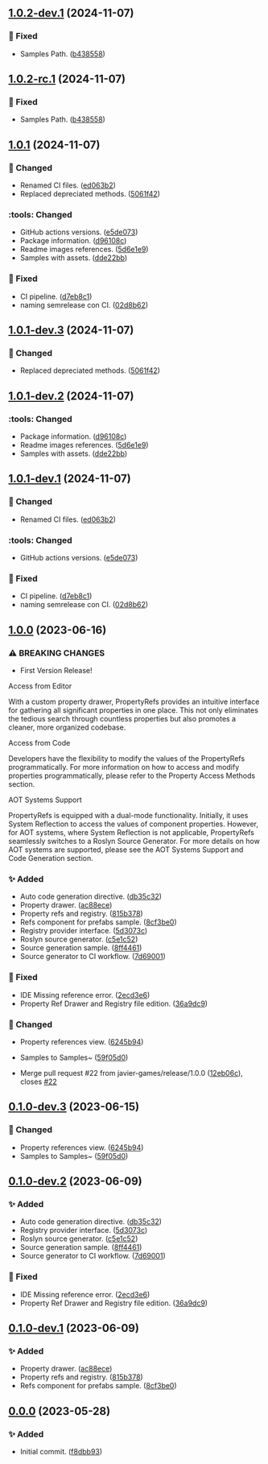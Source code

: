 ## [1.0.2-dev.1](https://github.com/javier-games/upm-propertyrefs/compare/1.0.1...1.0.2-dev.1) (2024-11-07)

### :wrench: Fixed

* Samples Path. ([b438558](https://github.com/javier-games/upm-propertyrefs/commit/b438558733a781c41582585ca2e2451d18398277))

## [1.0.2-rc.1](https://github.com/javier-games/upm-propertyrefs/compare/1.0.1...1.0.2-rc.1) (2024-11-07)

### :wrench: Fixed

* Samples Path. ([b438558](https://github.com/javier-games/upm-propertyrefs/commit/b438558733a781c41582585ca2e2451d18398277))

## [1.0.1](https://github.com/javier-games/upm-propertyrefs/compare/1.0.0...1.0.1) (2024-11-07)

### :hammer: Changed

* Renamed CI files. ([ed063b2](https://github.com/javier-games/upm-propertyrefs/commit/ed063b2f0ea77b526bd868eb8158ae140609cc42))
* Replaced depreciated methods. ([5061f42](https://github.com/javier-games/upm-propertyrefs/commit/5061f42b8bc6233709c468651f53e3e78c8d3807))

### :tools: Changed

* GitHub actions versions. ([e5de073](https://github.com/javier-games/upm-propertyrefs/commit/e5de073b3ea7d24d2ddf0c89f83ade5c9b494f74))
* Package information. ([d96108c](https://github.com/javier-games/upm-propertyrefs/commit/d96108cf0770ece5774c4ed134e9fb0978e3cbf9))
* Readme images references. ([5d6e1e9](https://github.com/javier-games/upm-propertyrefs/commit/5d6e1e9bb2d7bd62366474a2931f327671ea7b01))
* Samples with assets. ([dde22bb](https://github.com/javier-games/upm-propertyrefs/commit/dde22bbcc1660d297aeb5fc10e940b8e28fea1b5))

### :wrench: Fixed

* CI pipeline. ([d7eb8c1](https://github.com/javier-games/upm-propertyrefs/commit/d7eb8c160ee4f040fe585e6425a507634c32a81f))
* naming semrelease con CI. ([02d8b62](https://github.com/javier-games/upm-propertyrefs/commit/02d8b6219a9d18d5988c300d00c564c840417975))

## [1.0.1-dev.3](https://github.com/javier-games/upm-propertyrefs/compare/1.0.1-dev.2...1.0.1-dev.3) (2024-11-07)

### :hammer: Changed

* Replaced depreciated methods. ([5061f42](https://github.com/javier-games/upm-propertyrefs/commit/5061f42b8bc6233709c468651f53e3e78c8d3807))

## [1.0.1-dev.2](https://github.com/javier-games/upm-propertyrefs/compare/1.0.1-dev.1...1.0.1-dev.2) (2024-11-07)

### :tools: Changed

* Package information. ([d96108c](https://github.com/javier-games/upm-propertyrefs/commit/d96108cf0770ece5774c4ed134e9fb0978e3cbf9))
* Readme images references. ([5d6e1e9](https://github.com/javier-games/upm-propertyrefs/commit/5d6e1e9bb2d7bd62366474a2931f327671ea7b01))
* Samples with assets. ([dde22bb](https://github.com/javier-games/upm-propertyrefs/commit/dde22bbcc1660d297aeb5fc10e940b8e28fea1b5))

## [1.0.1-dev.1](https://github.com/javier-games/upm-propertyrefs/compare/1.0.0...1.0.1-dev.1) (2024-11-07)

### :hammer: Changed

* Renamed CI files. ([ed063b2](https://github.com/javier-games/upm-propertyrefs/commit/ed063b2f0ea77b526bd868eb8158ae140609cc42))

### :tools: Changed

* GitHub actions versions. ([e5de073](https://github.com/javier-games/upm-propertyrefs/commit/e5de073b3ea7d24d2ddf0c89f83ade5c9b494f74))

### :wrench: Fixed

* CI pipeline. ([d7eb8c1](https://github.com/javier-games/upm-propertyrefs/commit/d7eb8c160ee4f040fe585e6425a507634c32a81f))
* naming semrelease con CI. ([02d8b62](https://github.com/javier-games/upm-propertyrefs/commit/02d8b6219a9d18d5988c300d00c564c840417975))

## [1.0.0](https://github.com/javier-games/property-refs/compare/0.0.0...1.0.0) (2023-06-16)


### ⚠ BREAKING CHANGES

* First Version Release!

Access from Editor

With a custom property drawer, PropertyRefs provides an intuitive interface for gathering all significant properties in one place. This not only eliminates the tedious search through countless properties but also promotes a cleaner, more organized codebase.

Access from Code

Developers have the flexibility to modify the values of the PropertyRefs programmatically. For more information on how to access and modify properties programmatically, please refer to the Property Access Methods section.

AOT Systems Support

PropertyRefs is equipped with a dual-mode functionality. Initially, it uses System Reflection to access the values of component properties. However, for AOT systems, where System Reflection is not applicable, PropertyRefs seamlessly switches to a Roslyn Source Generator. For more details on how AOT systems are supported, please see the AOT Systems Support and Code Generation section.

### :sparkles: Added

* Auto code generation directive. ([db35c32](https://github.com/javier-games/property-refs/commit/db35c321e59b5b6699ab87111301933f6c3b187f))
* Property drawer. ([ac88ece](https://github.com/javier-games/property-refs/commit/ac88ece9906fe0e8522ebf6cfe9b52e44d7a9057))
* Property refs and registry. ([815b378](https://github.com/javier-games/property-refs/commit/815b3783ddeb5872dc6cf5fefc61541403651390))
* Refs component for prefabs sample. ([8cf3be0](https://github.com/javier-games/property-refs/commit/8cf3be003057f0017ff48c99d320b88f731ebffa))
* Registry provider interface. ([5d3073c](https://github.com/javier-games/property-refs/commit/5d3073ca22148a9e3ee434a98f528568c4bacb06))
* Roslyn source generator. ([c5e1c52](https://github.com/javier-games/property-refs/commit/c5e1c525cdc17b380e0fd1df0155c356acf9fa43))
* Source generation sample. ([8ff4461](https://github.com/javier-games/property-refs/commit/8ff44617a326d55a033f712c926909d16620a75d))
* Source generator to CI workflow. ([7d69001](https://github.com/javier-games/property-refs/commit/7d6900150cbb8561d7d43ad225f1cd5f0dd1418b))


### :wrench: Fixed

* IDE Missing reference error. ([2ecd3e6](https://github.com/javier-games/property-refs/commit/2ecd3e60f1ca58cbfccfaa4814d9b9207bd9f46a))
* Property Ref Drawer and Registry file edition. ([36a9dc9](https://github.com/javier-games/property-refs/commit/36a9dc98f945503672251f666b4421d7b224c21a))


### :hammer: Changed

* Property references view. ([6245b94](https://github.com/javier-games/property-refs/commit/6245b94811042f7d87c301d2876e44869e8c526a))
* Samples to Samples~ ([59f05d0](https://github.com/javier-games/property-refs/commit/59f05d053615088c37de5051a996746b44d3dcdb))


* Merge pull request #22 from javier-games/release/1.0.0 ([12eb06c](https://github.com/javier-games/property-refs/commit/12eb06c4c9dd275d28e75f7eef541378bd4c4f64)), closes [#22](https://github.com/javier-games/property-refs/issues/22)

## [0.1.0-dev.3](https://github.com/javier-games/property-refs/compare/0.1.0-dev.2...0.1.0-dev.3) (2023-06-15)


### :hammer: Changed

* Property references view. ([6245b94](https://github.com/javier-games/property-refs/commit/6245b94811042f7d87c301d2876e44869e8c526a))
* Samples to Samples~ ([59f05d0](https://github.com/javier-games/property-refs/commit/59f05d053615088c37de5051a996746b44d3dcdb))

## [0.1.0-dev.2](https://github.com/javier-games/property-refs/compare/0.1.0-dev.1...0.1.0-dev.2) (2023-06-09)


### :sparkles: Added

* Auto code generation directive. ([db35c32](https://github.com/javier-games/property-refs/commit/db35c321e59b5b6699ab87111301933f6c3b187f))
* Registry provider interface. ([5d3073c](https://github.com/javier-games/property-refs/commit/5d3073ca22148a9e3ee434a98f528568c4bacb06))
* Roslyn source generator. ([c5e1c52](https://github.com/javier-games/property-refs/commit/c5e1c525cdc17b380e0fd1df0155c356acf9fa43))
* Source generation sample. ([8ff4461](https://github.com/javier-games/property-refs/commit/8ff44617a326d55a033f712c926909d16620a75d))
* Source generator to CI workflow. ([7d69001](https://github.com/javier-games/property-refs/commit/7d6900150cbb8561d7d43ad225f1cd5f0dd1418b))


### :wrench: Fixed

* IDE Missing reference error. ([2ecd3e6](https://github.com/javier-games/property-refs/commit/2ecd3e60f1ca58cbfccfaa4814d9b9207bd9f46a))
* Property Ref Drawer and Registry file edition. ([36a9dc9](https://github.com/javier-games/property-refs/commit/36a9dc98f945503672251f666b4421d7b224c21a))

## [0.1.0-dev.1](https://github.com/javier-games/property-refs/compare/0.0.0...0.1.0-dev.1) (2023-06-09)


### :sparkles: Added

* Property drawer. ([ac88ece](https://github.com/javier-games/property-refs/commit/ac88ece9906fe0e8522ebf6cfe9b52e44d7a9057))
* Property refs and registry. ([815b378](https://github.com/javier-games/property-refs/commit/815b3783ddeb5872dc6cf5fefc61541403651390))
* Refs component for prefabs sample. ([8cf3be0](https://github.com/javier-games/property-refs/commit/8cf3be003057f0017ff48c99d320b88f731ebffa))

## [0.0.0](https://github.com/javier-games/property-refs/commit/f8dbb939a8372587f2d8c1d76127afebef169e1e) (2023-05-28)

### :sparkles: Added 

* Initial commit. ([f8dbb93](https://github.com/javier-games/property-refs/commit/f8dbb939a8372587f2d8c1d76127afebef169e1e))
